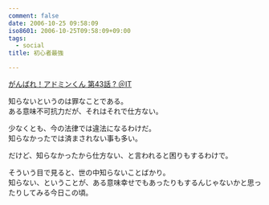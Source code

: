 ```yaml
---
comment: false
date: 2006-10-25 09:58:09
iso8601: 2006-10-25T09:58:09+09:00
tags:
  - social
title: 初心者最強

---
```


<div class="entry-body">
  <p><a title="がんばれ！アドミンくん 第43話 ? ＠IT" href="http://www.atmarkit.co.jp/fwin2k/itpropower/admin-kun/043/adminkun043.html">がんばれ！アドミンくん 第43話 ? ＠IT</a></p>

  <p>知らないというのは罪なことである。<br />
    ある意味不可抗力だが、それはそれで仕方ない。</p>

  <p>少なくとも、今の法律では違法になるわけだ。<br />
    知らなかったでは済まされない事も多い。</p>

  <p>だけど、知らなかったから仕方ない、と言われると困りもするわけで。</p>

  <p>そういう目で見ると、世の中知らないことばかり。<br />
    知らない、ということが、ある意味幸せでもあったりもするんじゃないかと思ったりしてみる今日この頃。</p>
</div>
